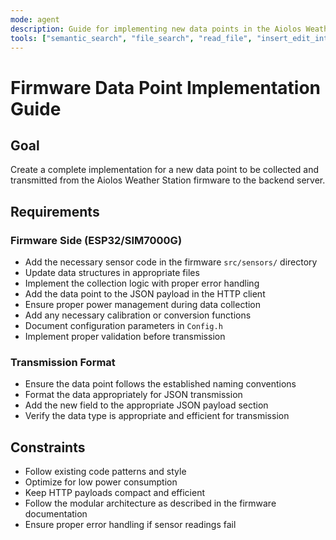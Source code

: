 ```yaml
---
mode: agent
description: Guide for implementing new data points in the Aiolos Weather Station firmware
tools: ["semantic_search", "file_search", "read_file", "insert_edit_into_file", "replace_string_in_file"]
---
```

# Firmware Data Point Implementation Guide

## Goal
Create a complete implementation for a new data point to be collected and transmitted from the Aiolos Weather Station firmware to the backend server.

## Requirements

### Firmware Side (ESP32/SIM7000G)
- Add the necessary sensor code in the firmware `src/sensors/` directory
- Update data structures in appropriate files
- Implement the collection logic with proper error handling
- Add the data point to the JSON payload in the HTTP client
- Ensure proper power management during data collection
- Add any necessary calibration or conversion functions
- Document configuration parameters in `Config.h`
- Implement proper validation before transmission

### Transmission Format
- Ensure the data point follows the established naming conventions
- Format the data appropriately for JSON transmission
- Add the new field to the appropriate JSON payload section
- Verify the data type is appropriate and efficient for transmission

## Constraints
- Follow existing code patterns and style
- Optimize for low power consumption
- Keep HTTP payloads compact and efficient
- Follow the modular architecture as described in the firmware documentation
- Ensure proper error handling if sensor readings fail